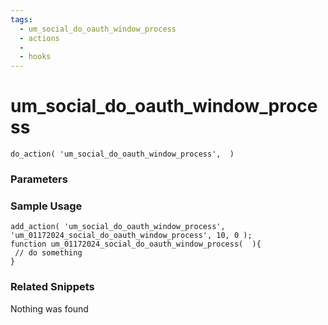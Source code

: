 ```yaml
---
tags: 
  - um_social_do_oauth_window_process
  - actions
  - 
  - hooks
---
```

# um\_social\_do\_oauth\_window\_process

``` php:no-line-numbers
do_action( 'um_social_do_oauth_window_process',  )
```
<div class='hook-sep'></div>

### Parameters

<div class='hook-sep'></div>



### Sample Usage

``` php:no-line-numbers
add_action( 'um_social_do_oauth_window_process', 'um_01172024_social_do_oauth_window_process', 10, 0 );
function um_01172024_social_do_oauth_window_process(  ){
 // do something
}
```
<div class='hook-sep'></div>



### Related Snippets

Nothing was found

